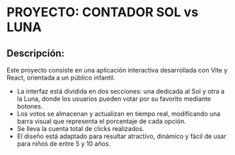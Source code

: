 # PROYECTO: CONTADOR SOL vs LUNA
## Descripción:
Este proyecto consiste en una aplicación interactiva desarrollada con Vite y React, orientada a un público infantil.
- La interfaz está dividida en dos secciones: una dedicada al Sol y otra a la Luna, donde los usuarios pueden votar por su favorito mediante botones.
- Los votos se almacenan y actualizan en tiempo real, modificando una barra visual que representa el porcentaje de cada opción.
- Se lleva la cuenta total de clicks realizados. 
- El diseño está adaptado para resultar atractivo, dinámico y fácil de usar para niños de entre 5 y 10 años.